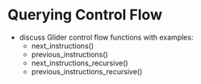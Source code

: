 # Querying Control Flow

* discuss Glider control flow functions with examples:
  * next\_instructions()
  * previous\_instructions()
  * next\_instructions\_recursive()
  * previous\_instructions\_recursive()
